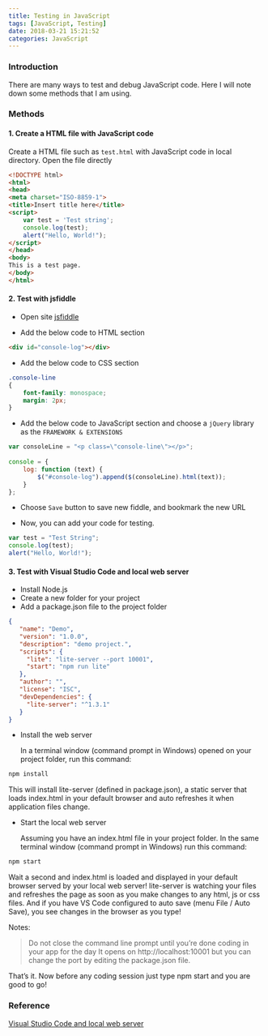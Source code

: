 ```yaml
---
title: Testing in JavaScript
tags: [JavaScript, Testing]
date: 2018-03-21 15:21:52
categories: JavaScript
---
```


### Introduction

There are many ways to test and debug JavaScript code. Here I will note down some methods that I am using.

### Methods

#### 1. Create a HTML file with JavaScript code

Create a HTML file such as `test.html` with JavaScript code in local directory. Open the file directly
``` html
<!DOCTYPE html>
<html>
<head>
<meta charset="ISO-8859-1">
<title>Insert title here</title>
<script>
    var test = 'Test string';
    console.log(test);
    alert("Hello, World!");
</script>
</head>
<body>
This is a test page.
</body>
</html>
```

#### 2. Test with jsfiddle

- Open site [jsfiddle](https://jsfiddle.net)

- Add the below code to HTML section
``` html
<div id="console-log"></div>
```

- Add the below code to CSS section
``` css
.console-line
{
    font-family: monospace;
    margin: 2px;
}
```

- Add the below code to JavaScript section and choose a `jQuery` library as the `FRAMEWORK & EXTENSIONS`
``` javascript
var consoleLine = "<p class=\"console-line\"></p>";
 
console = {
    log: function (text) {
        $("#console-log").append($(consoleLine).html(text));
    }
};
```

- Choose `Save` button to save new fiddle, and bookmark the new URL

- Now, you can add your code for testing. 
``` javascript
var test = "Test String";
console.log(test);
alert("Hello, World!");
```

#### 3. Test with Visual Studio Code and local web server

- Install Node.js
- Create a new folder for your project
- Add a package.json file to the project folder
``` json
{ 
   "name": "Demo", 
   "version": "1.0.0", 
   "description": "demo project.", 
   "scripts": { 
     "lite": "lite-server --port 10001", 
     "start": "npm run lite" 
   }, 
   "author": "", 
   "license": "ISC", 
   "devDependencies": { 
     "lite-server": "^1.3.1" 
   } 
}
```
- Install the web server

  In a terminal window (command prompt in Windows) opened on your project folder, run this command:
``` bash
npm install
```

  This will install lite-server (defined in package.json), a static server that loads index.html in your default browser and auto refreshes it when application files change.
- Start the local web server

  Assuming you have an index.html file in your project folder. In the same terminal window (command prompt in Windows) run this command:
``` bash
npm start
```

  Wait a second and index.html is loaded and displayed in your default browser served by your local web server!
  lite-server is watching your files and refreshes the page as soon as you make changes to any html, js or css files.
  And if you have VS Code configured to auto save (menu File / Auto Save), you see changes in the browser as you type!

  Notes:
> Do not close the command line prompt until you’re done coding in your app for the day
> It opens on http://localhost:10001 but you can change the port by editing the package.json file.

  That’s it. Now before any coding session just type npm start and you are good to go!

### Reference

[Visual Studio Code and local web server](https://blogs.msdn.microsoft.com/cdndevs/2016/01/24/visual-studio-code-and-local-web-server/)


